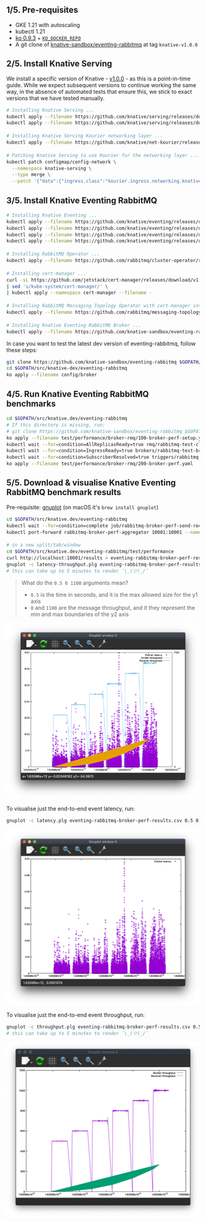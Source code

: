 ## 1/5. Pre-requisites

- GKE 1.21 with autoscaling
- kubectl 1.21
- [ko 0.9.3](https://github.com/google/ko/releases/tag/v0.9.3) + [`KO_DOCKER_REPO`](https://github.com/knative/eventing/blob/main/DEVELOPMENT.md#setup-your-environment)
- A git clone of [knative-sandbox/eventing-rabbitmq](https://github.com/knative-sandbox/eventing-rabbitmq) at tag `knative-v1.0.0`


## 2/5. Install Knative Serving

We install a specific version of Knative - [v1.0.0](https://github.com/knative/eventing/releases/tag/knative-v1.0.0) - as this is a point-in-time guide.
While we expect subsequent versions to continue working the same way, in the absence of automated tests that ensure this, we stick to exact versions that we have tested manually.

```sh
# Installing Knative Serving ...
kubectl apply --filename https://github.com/knative/serving/releases/download/knative-v1.0.0/serving-crds.yaml
kubectl apply --filename https://github.com/knative/serving/releases/download/knative-v1.0.0/serving-core.yaml

# Installing Knative Serving Kourier networking layer ...
kubectl apply --filename https://github.com/knative/net-kourier/releases/download/knative-v1.0.0/kourier.yaml

# Patching Knative Serving to use Kourier for the networking layer ...
kubectl patch configmap/config-network \
  --namespace knative-serving \
  --type merge \
  --patch '{"data":{"ingress.class":"kourier.ingress.networking.knative.dev"}}'
```


## 3/5. Install Knative Eventing RabbitMQ

```sh
# Installing Knative Eventing ...
kubectl apply --filename https://github.com/knative/eventing/releases/download/knative-v1.0.0/eventing-crds.yaml
kubectl apply --filename https://github.com/knative/eventing/releases/download/knative-v1.0.0/eventing-core.yaml
kubectl apply --filename https://github.com/knative/eventing/releases/download/knative-v1.0.0/in-memory-channel.yaml
kubectl apply --filename https://github.com/knative/eventing/releases/download/knative-v1.0.0/mt-channel-broker.yaml

# Installing RabbitMQ Operator ...
kubectl apply --filename https://github.com/rabbitmq/cluster-operator/releases/download/v1.10.0/cluster-operator.yml

# Installing cert-manager ...
curl -sL https://github.com/jetstack/cert-manager/releases/download/v1.5.3/cert-manager.yaml \
| sed 's/kube-system/cert-manager/' \
| kubectl apply --namespace cert-manager --filename -

# Installing RabbitMQ Messaging Topology Operator with cert-manager integration ...
kubectl apply --filename https://github.com/rabbitmq/messaging-topology-operator/releases/download/v1.2.1/messaging-topology-operator-with-certmanager.yaml

# Installing Knative Eventing RabbitMQ Broker ...
kubectl apply --filename https://github.com/knative-sandbox/eventing-rabbitmq/releases/download/knative-v1.0.0/rabbitmq-broker.yaml
```

In case you want to test the latest dev version of eventing-rabbitmq, follow these steps:

```sh
git clone https://github.com/knative-sandbox/eventing-rabbitmq $GOPATH/src/knative.dev/eventing-rabbitmq
cd $GOPATH/src/knative-dev/eventing-rabbitmq
ko apply --filename config/broker
```


## 4/5. Run Knative Eventing RabbitMQ benchmarks

```sh
cd $GOPATH/src/knative.dev/eventing-rabbitmq
# If this directory is missing, run:
# git clone https://github.com/knative-sandbox/eventing-rabbitmq $GOPATH/src/knative.dev/eventing-rabbitmq
ko apply --filename test/performance/broker-rmq/100-broker-perf-setup.yaml
kubectl wait --for=condition=AllReplicasReady=true rmq/rabbitmq-test-cluster --timeout=10m --namespace perf-eventing
kubectl wait --for=condition=IngressReady=true brokers/rabbitmq-test-broker --timeout=10m --namespace perf-eventing
kubectl wait --for=condition=SubscriberResolved=true triggers/rabbitmq-broker-perf --timeout=10m --namespace perf-eventing
ko apply --filename test/performance/broker-rmq/200-broker-perf.yaml
```


## 5/5. Download & visualise Knative Eventing RabbitMQ benchmark results

Pre-requisite: [gnuplot](http://www.gnuplot.info/) (on macOS it's `brew install gnuplot`)

```sh
cd $GOPATH/src/knative.dev/eventing-rabbitmq
kubectl wait --for=condition=complete job/rabbitmq-broker-perf-send-receive --timeout=10m --namespace perf-eventing
kubectl port-forward rabbitmq-broker-perf-aggregator 10001:10001 --namespace perf-eventing

# in a new split/tab/window
cd $GOPATH/src/knative.dev/eventing-rabbitmq/test/performance
curl http://localhost:10001/results > eventing-rabbitmq-broker-perf-results.csv
gnuplot -c latency-throughput.plg eventing-rabbitmq-broker-perf-results.csv 0.5 0 1100
# this can take up to 5 minutes to render ¯\_(ツ)_/¯
```

> What do the `0.5 0 1100` arguments mean?
>
> * `0.5` is the time in seconds, and it is the max allowed size for the y1 axis
> * `0` and `1100` are the message throughput, and it they represent the min and max boundaries of the y2 axis

![latency-throughput](latency-throughput.png)

To visualise just the end-to-end event latency, run:

```sh
gnuplot -c latency.plg eventing-rabbitmq-broker-perf-results.csv 0.5 0 1100
```

![latency](latency.png)

To visualise just the end-to-end event throughput, run:

```sh
gnuplot -c throughput.plg eventing-rabbitmq-broker-perf-results.csv 0.5 0 1100
# this can take up to 5 minutes to render ¯\_(ツ)_/¯
```

![throughput](throughput.png)
